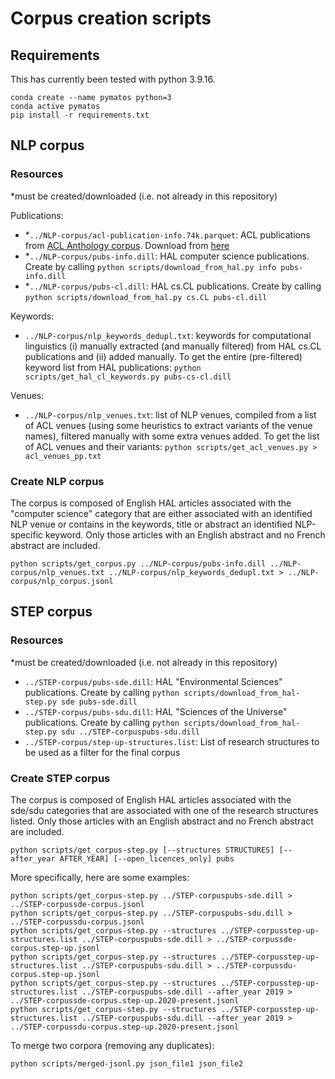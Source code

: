 # Corpus creation scripts

## Requirements

This has currently been tested with python 3.9.16.
```
conda create --name pymatos python=3
conda active pymatos
pip install -r requirements.txt
```

## NLP corpus

### Resources

*must be created/downloaded (i.e. not already in this repository)

Publications:

- *`../NLP-corpus/acl-publication-info.74k.parquet`: ACL publications from [ACL Anthology corpus](https://github.com/shauryr/ACL-anthology-corpus). Download from [here](https://drive.google.com/file/d/1CFCzNGlTls0H-Zcaem4Hg_ETj4ebhcDO/view?usp=sharing)
- *`../NLP-corpus/pubs-info.dill`: HAL computer science publications. Create by calling `python scripts/download_from_hal.py info pubs-info.dill`
- *`../NLP-corpus/pubs-cl.dill`: HAL cs.CL publications. Create by calling `python scripts/download_from_hal.py cs.CL pubs-cl.dill`

Keywords:

- `../NLP-corpus/nlp_keywords_dedupl.txt`: keywords for computational linguistics (i)
  manually extracted (and manually filtered) from HAL cs.CL
  publications and (ii) added manually. To get the entire (pre-filtered) keyword
  list from HAL publications: `python scripts/get_hal_cl_keywords.py pubs-cs-cl.dill`

Venues:

- `../NLP-corpus/nlp_venues.txt`: list of NLP venues, compiled from a list of ACL venues (using some heuristics to extract variants of the venue names), filtered manually with some extra venues added. To get the list of ACL venues and their variants: `python scripts/get_acl_venues.py > acl_venues_pp.txt`

### Create NLP corpus

The corpus is composed of English HAL articles associated with the "computer science" category that are either associated with an identified NLP venue or contains in the keywords, title or abstract an identified NLP-specific keyword. Only those articles with an English abstract and no French abstract are included.

```
python scripts/get_corpus.py ../NLP-corpus/pubs-info.dill ../NLP-corpus/nlp_venues.txt ../NLP-corpus/nlp_keywords_dedupl.txt > ../NLP-corpus/nlp_corpus.jsonl
```

## STEP corpus

### Resources
*must be created/downloaded (i.e. not already in this repository)

- `../STEP-corpus/pubs-sde.dill`: HAL "Environmental Sciences" publications. Create by calling `python scripts/download_from_hal-step.py sde pubs-sde.dill`
- `../STEP-corpus/pubs-sdu.dill`: HAL "Sciences of the Universe" publications. Create by calling `python scripts/download_from_hal-step.py sdu ../STEP-corpuspubs-sdu.dill`
- `../STEP-corpus/step-up-structures.list`: List of research structures to be used as a filter for the final corpus

### Create STEP corpus

The corpus is composed of English HAL articles associated with the sde/sdu categories that are associated with one of the research structures listed. Only those articles with an English abstract and no French abstract are included.

```
python scripts/get_corpus-step.py [--structures STRUCTURES] [--after_year AFTER_YEAR] [--open_licences_only] pubs
```

More specifically, here are some examples:

```
python scripts/get_corpus-step.py ../STEP-corpuspubs-sde.dill > ../STEP-corpussde-corpus.jsonl
python scripts/get_corpus-step.py ../STEP-corpuspubs-sdu.dill > ../STEP-corpussdu-corpus.jsonl
python scripts/get_corpus-step.py --structures ../STEP-corpusstep-up-structures.list ../STEP-corpuspubs-sde.dill > ../STEP-corpussde-corpus.step-up.jsonl
python scripts/get_corpus-step.py --structures ../STEP-corpusstep-up-structures.list ../STEP-corpuspubs-sdu.dill > ../STEP-corpussdu-corpus.step-up.jsonl
python scripts/get_corpus-step.py --structures ../STEP-corpusstep-up-structures.list ../STEP-corpuspubs-sde.dill --after_year 2019 > ../STEP-corpussde-corpus.step-up.2020-present.jsonl
python scripts/get_corpus-step.py --structures ../STEP-corpusstep-up-structures.list ../STEP-corpuspubs-sdu.dill --after_year 2019 > ../STEP-corpussdu-corpus.step-up.2020-present.jsonl
```

To merge two corpora (removing any duplicates):

```
python scripts/merged-jsonl.py json_file1 json_file2
```
